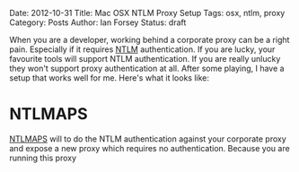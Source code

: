 Date: 2012-10-31
Title: Mac OSX NTLM Proxy Setup
Tags: osx, ntlm, proxy
Category: Posts
Author: Ian Forsey
Status: draft

When you are a developer, working behind a corporate proxy can be a right pain. Especially if it requires [NTLM](http://en.wikipedia.org/wiki/NTLM) authentication. If you are lucky, your favourite tools will support NTLM authentication. If you are really unlucky they won't support proxy authentication at all. After some playing, I have a setup that works well for me. Here's what it looks like:

# NTLMAPS

[NTLMAPS](http://ntlmaps.sourceforge.net/) will to do the NTLM authentication against your corporate proxy and expose a new proxy which requires no authentication. Because you are running this proxy 